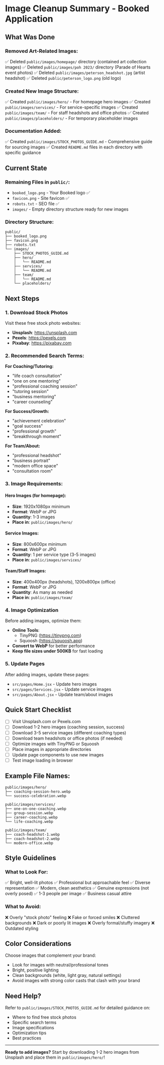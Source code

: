 # Image Cleanup Summary - Booked Application

## What Was Done

### Removed Art-Related Images:
✅ Deleted `public/images/homepage/` directory (contained art collection images)
✅ Deleted `public/images/poh 2023/` directory (Parade of Hearts event photos)
✅ Deleted `public/images/peterson_headshot.jpg` (artist headshot)
✅ Deleted `public/peterson_logo.png` (old logo)

### Created New Image Structure:
✅ Created `public/images/hero/` - For homepage hero images
✅ Created `public/images/services/` - For service-specific images
✅ Created `public/images/team/` - For staff headshots and office photos
✅ Created `public/images/placeholders/` - For temporary placeholder images

### Documentation Added:
✅ Created `public/images/STOCK_PHOTOS_GUIDE.md` - Comprehensive guide for sourcing images
✅ Created `README.md` files in each directory with specific guidance

## Current State

### Remaining Files in `public/`:
- `booked_logo.png` - Your Booked logo ✅
- `favicon.png` - Site favicon ✅
- `robots.txt` - SEO file ✅
- `images/` - Empty directory structure ready for new images

### Directory Structure:
```
public/
├── booked_logo.png
├── favicon.png
├── robots.txt
└── images/
    ├── STOCK_PHOTOS_GUIDE.md
    ├── hero/
    │   └── README.md
    ├── services/
    │   └── README.md
    ├── team/
    │   └── README.md
    └── placeholders/
```

## Next Steps

### 1. Download Stock Photos
Visit these free stock photo websites:
- **Unsplash**: https://unsplash.com
- **Pexels**: https://pexels.com
- **Pixabay**: https://pixabay.com

### 2. Recommended Search Terms:
**For Coaching/Tutoring:**
- "life coach consultation"
- "one on one mentoring"
- "professional coaching session"
- "tutoring session"
- "business mentoring"
- "career counseling"

**For Success/Growth:**
- "achievement celebration"
- "goal success"
- "professional growth"
- "breakthrough moment"

**For Team/About:**
- "professional headshot"
- "business portrait"
- "modern office space"
- "consultation room"

### 3. Image Requirements:

#### Hero Images (for homepage):
- **Size**: 1920x1080px minimum
- **Format**: WebP or JPG
- **Quantity**: 1-3 images
- **Place in**: `public/images/hero/`

#### Service Images:
- **Size**: 800x600px minimum
- **Format**: WebP or JPG
- **Quantity**: 1 per service type (3-5 images)
- **Place in**: `public/images/services/`

#### Team/Staff Images:
- **Size**: 400x400px (headshots), 1200x800px (office)
- **Format**: WebP or JPG
- **Quantity**: As many as needed
- **Place in**: `public/images/team/`

### 4. Image Optimization
Before adding images, optimize them:
- **Online Tools**:
  - TinyPNG (https://tinypng.com)
  - Squoosh (https://squoosh.app)
- **Convert to WebP** for better performance
- **Keep file sizes under 500KB** for fast loading

### 5. Update Pages
After adding images, update these pages:
- `src/pages/Home.jsx` - Update hero images
- `src/pages/Services.jsx` - Update service images
- `src/pages/About.jsx` - Update team/about images

## Quick Start Checklist

- [ ] Visit Unsplash.com or Pexels.com
- [ ] Download 1-2 hero images (coaching session, success)
- [ ] Download 3-5 service images (different coaching types)
- [ ] Download team headshots or office photos (if needed)
- [ ] Optimize images with TinyPNG or Squoosh
- [ ] Place images in appropriate directories
- [ ] Update page components to use new images
- [ ] Test image loading in browser

## Example File Names:
```
public/images/hero/
├── coaching-session-hero.webp
└── success-celebration.webp

public/images/services/
├── one-on-one-coaching.webp
├── group-session.webp
├── career-coaching.webp
└── life-coaching.webp

public/images/team/
├── coach-headshot-1.webp
├── coach-headshot-2.webp
└── modern-office.webp
```

## Style Guidelines

### What to Look For:
✅ Bright, well-lit photos
✅ Professional but approachable feel
✅ Diverse representation
✅ Modern, clean aesthetics
✅ Genuine expressions (not overly posed)
✅ 1-3 people per image
✅ Business casual attire

### What to Avoid:
❌ Overly "stock photo" feeling
❌ Fake or forced smiles
❌ Cluttered backgrounds
❌ Dark or poorly lit images
❌ Overly formal/stuffy imagery
❌ Outdated styling

## Color Considerations
Choose images that complement your brand:
- Look for images with neutral/professional tones
- Bright, positive lighting
- Clean backgrounds (white, light gray, natural settings)
- Avoid images with strong color casts that clash with your brand

## Need Help?
Refer to `public/images/STOCK_PHOTOS_GUIDE.md` for detailed guidance on:
- Where to find free stock photos
- Specific search terms
- Image specifications
- Optimization tips
- Best practices

---

**Ready to add images?** Start by downloading 1-2 hero images from Unsplash and place them in `public/images/hero/`!
